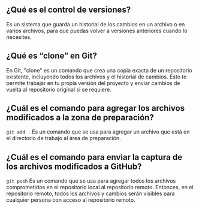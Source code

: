 ## ¿Qué es el control de versiones?
Es un sistema que guarda un historial de los cambios en un archivo o en varios archivos, para que puedas volver a versiones anteriores cuando lo necesites.

## ¿Qué es “clone” en Git?
En Git, "clone" es un comando que crea una copia exacta de un repositorio existente, incluyendo todos los archivos y el historial de cambios. Esto te permite trabajar en tu propia versión del proyecto y enviar cambios de vuelta al repositorio original si se requiere.

## ¿Cuál es el comando para agregar los archivos modificados a la zona de preparación?
`git add .` Es un comando que se usa para agregar un archivo que está en el directorio de trabajo al área de preparación.

## ¿Cuál es el comando para enviar la captura de los archivos modificados a GitHub?
`git push` Es un comando que se usa para agregar todos los archivos comprometidos en el repositorio local al repositorio remoto. Entonces, en el repositorio remoto, todos los archivos y cambios serán visibles para cualquier persona con acceso al repositorio remoto.
